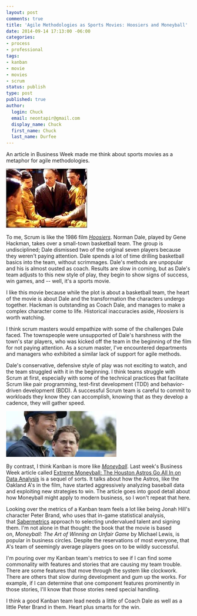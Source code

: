 ```yaml
---
layout: post
comments: true
title: 'Agile Methodologies as Sports Movies: Hoosiers and Moneyball'
date: 2014-09-14 17:13:00 -06:00
categories:
- process
- professional
tags:
- kanban
- movie
- movies
- scrum
status: publish
type: post
published: true
author:
  login: Chuck
  email: neontapir@gmail.com
  display_name: Chuck
  first_name: Chuck
  last_name: Durfee
---
```

An article in Business Week made me think about sports movies as a metaphor for agile methodologies.

![hoosiers](/assets/hoosiers.jpeg)

To me, Scrum is like the 1986 film [_Hoosiers_](http://en.wikipedia.org/wiki/Hoosiers). Norman Dale, played by Gene Hackman, takes over a small-town basketball team. The group is undisciplined; Dale dismissed two of the original seven players because they weren't paying attention. Dale spends a lot of time drilling basketball basics into the team, without scrimmages. Dale's methods are unpopular and his is almost ousted as coach. Results are slow in coming, but as Dale's team adjusts to this new style of play, they begin to show signs of success, win games, and -- well, it's a sports movie.

I like this movie because while the plot is about a basketball team, the heart of the movie is about Dale and the transformation the characters undergo together. Hackman is outstanding as Coach Dale, and manages to make a complex character come to life. Historical inaccuracies aside, _Hoosiers_ is worth watching.

I think scrum masters would empathize with some of the challenges Dale faced. The townspeople were unsupported of Dale's harshness with the town's star players, who was kicked off the team in the beginning of the film for not paying attention. As a scrum master, I've encountered departments and managers who exhibited a similar lack of support for agile methods.

Dale's conservative, defensive style of play was not exciting to watch, and the team struggled with it in the beginning. I think teams struggle with Scrum at first, especially with some of the technical practices that facilitate Scrum like pair programming, test-first development (TDD) and behavior-driven development (BDD). A successful Scrum team is careful to commit to workloads they know they can accomplish, knowing that as they develop a cadence, they will gather speed.

![Moneyball](/assets/moneyball-300x124.jpeg)

By contrast, I think Kanban is more like [_Moneyball_](http://en.wikipedia.org/wiki/Moneyball_(film)). Last week's Business Week article called [Extreme Moneyball: The Houston Astros Go All In on Data Analysis](http://www.businessweek.com/articles/2014-08-28/extreme-moneyball-houston-astros-jeff-luhnow-lets-data-reign) is a sequel of sorts. It talks about how the Astros, like the Oakland A's in the film, have started aggressively analyzing baseball data and exploiting new strategies to win. The article goes into good detail about how Moneyball might apply to modern business, so I won't repeat that here.

Looking over the metrics of a Kanban team feels a lot like being Jonah Hill's character Peter Brand, who uses that in-game statistical analysis, that [Sabermetrics](http://en.wikipedia.org/wiki/Sabermetrics) approach to selecting undervalued talent and signing them. I'm not alone in that thought: the book that the movie is based on, _Moneyball: The Art of Winning an Unfair Game_ by Michael Lewis, is popular in business circles. Despite the reservations of most everyone, that A's team of seemingly average players goes on to be wildly successful.

I'm pouring over my Kanban team's metrics to see if I can find some commonality with features and stories that are causing my team trouble. There are some features that move through the system like clockwork. There are others that slow during development and gum up the works. For example, if I can determine that one component features prominently in those stories, I'll know that those stories need special handling.

I think a good Kanban team lead needs a little of Coach Dale as well as a little Peter Brand in them. Heart plus smarts for the win.

